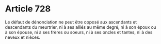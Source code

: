 # Article 728

Le défaut de dénonciation ne peut être opposé aux ascendants et descendants du meurtrier, ni à ses alliés au même degré, ni à son époux ou à son épouse, ni à ses frères ou soeurs, ni à ses oncles et tantes, ni à des neveux et nièces.